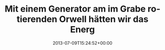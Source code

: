---
retweeted: false
source: <a href="http://twitter.com" rel="nofollow">Twitter Web Client</a>
entities:
  hashtags: []
  symbols: []
  user_mentions: []
  urls:
  - url: http://t.co/Nik3RhwQHB
    expanded_url: http://www.sz-online.de/nachrichten/bundespolizei-warnt-flughafen-wachleute-vor-bomben-in-unterhosen-2612099.html
    display_url: sz-online.de/nachrichten/bu…
    indices:
    - '109'
    - '131'
display_text_range:
- '0'
- '131'
favorite_count: '2'
id_str: '354622188600557569'
truncated: false
retweet_count: '1'
id: '354622188600557569'
possibly_sensitive: false
created_at: Tue Jul 09 15:24:52 +0000 2013
favorited: false
full_text: Mit einem Generator am im Grabe rotierenden Orwell hätten wir das Energieproblem
  wohl schon längst im Griff.
lang: de
quote_url: http://www.sz-online.de/nachrichten/bundespolizei-warnt-flughafen-wachleute-vor-bomben-in-unterhosen-2612099.html
tags:
- pesos/twitter
date: '2013-07-09T15:24:52+00:00'
src: https://twitter.com/bascht/status/354622188600557569
original_url: https://twitter.com/bascht/status/354622188600557569
type: twitter_tweet
text: Mit einem Generator am im Grabe rotierenden Orwell hätten wir das Energieproblem
  wohl schon längst im Griff.
title: Mit einem Generator am im Grabe rotierenden Orwell hätten wir das Energ

---